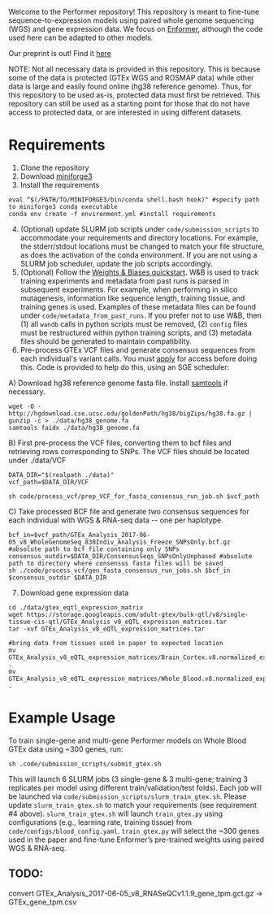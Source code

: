 Welcome to the Performer repository! This repository is meant to fine-tune sequence-to-expression models using paired whole genome sequencing (WGS) and gene expression data. We focus on [Enformer](https://www.nature.com/articles/s41592-021-01252-x), although the code used here can be adapted to other models.

Our preprint is out! Find it [here]()

NOTE: Not all necessary data is provided in this repository. This is because some of the data is protected (GTEx WGS and ROSMAP data) while other data is large and easily found online (hg38 reference genome). Thus, for this repository to be used as-is, protected data must first be retrieved. This repository can still be used as a starting point for those that do not have access to protected data, or are interested in using different datasets.

# Requirements
1. Clone the repository
2. Download [miniforge3](https://github.com/conda-forge/miniforge)
3. Install the requirements
```
eval “$(/PATH/TO/MINIFORGE3/bin/conda shell.bash hook)" #specify path to miniforge3 conda executable
conda env create -f environment.yml #install requirements
```
4. (Optional) update SLURM job scripts under `code/submission_scripts` to accommodate your requirements and directory locations. For example, the stderr/stdout locations must be changed to match your file structure, as does the activation of the conda environment. If you are not using a SLURM job scheduler, update the job scripts accordingly.
5. (Optional) Follow the [Weights & Biases quickstart](https://docs.wandb.ai/quickstart). W&B is used to track training experiments and metadata from past runs is parsed in subsequent experiments. For example, when performing in silico mutagenesis, information like sequence length, training tissue, and training genes is used. Examples of these metadata files can be found under `code/metadata_from_past_runs`. If you prefer not to use W&B, then (1) all `wandb` calls in python scripts must be removed, (2) `config` files must be restructured within python training scripts, and (3) metadata files should be generated to maintain compatibility.
6. Pre-process GTEx VCF files and generate consensus sequences from each individual's variant calls. You must [apply](https://gtexportal.org/home/protectedDataAccess) for access before doing this. Code is provided to help do this, using an SGE scheduler:
   
A) Download hg38 reference genome fasta file. Install [samtools](http://www.htslib.org/) if necessary.
```
wget -O - http://hgdownload.cse.ucsc.edu/goldenPath/hg38/bigZips/hg38.fa.gz | gunzip -c > ./data/hg38_genome.fa
samtools faidx ./data/hg38_genome.fa
```
B) First pre-process the VCF files, converting them to bcf files and retrieving rows corresponding to SNPs. The VCF files should be located under ./data/VCF
```
DATA_DIR="$(realpath ./data)"
vcf_path=$DATA_DIR/VCF

sh code/process_vcf/prep_VCF_for_fasta_consensus_run_job.sh $vcf_path
```
C) Take processed BCF file and generate two consensus sequences for each individual with WGS & RNA-seq data -- one per haplotype.
```
bcf_in=$vcf_path/GTEx_Analysis_2017-06-05_v8_WholeGenomeSeq_838Indiv_Analysis_Freeze_SNPsOnly.bcf.gz #absolute path to bcf file containing only SNPs
consensus_outdir=$DATA_DIR/ConsensusSeqs_SNPsOnlyUnphased #absolute path to directory where consensus fasta files will be saved
sh ./code/process_vcf/gen_fasta_consensus_run_jobs.sh $bcf_in $consensus_outdir $DATA_DIR
```
7. Download gene expression data
```
cd ./data/gtex_eqtl_expression_matrix
wget https://storage.googleapis.com/adult-gtex/bulk-qtl/v8/single-tissue-cis-qtl/GTEx_Analysis_v8_eQTL_expression_matrices.tar
tar -xvf GTEx_Analysis_v8_eQTL_expression_matrices.tar

#bring data from tissues used in paper to expected location
mv GTEx_Analysis_v8_eQTL_expression_matrices/Brain_Cortex.v8.normalized_expression.bed.gz .
mv GTEx_Analysis_v8_eQTL_expression_matrices/Whole_Blood.v8.normalized_expression.bed.gz .
```

# Example Usage
To train single-gene and multi-gene Performer models on Whole Blood GTEx data using ~300 genes, run:
```
sh .code/submission_scripts/submit_gtex.sh
```
This will launch 6 SLURM jobs (3 single-gene & 3 multi-gene; training 3 replicates per model using different train/validation/test folds). Each job will be launched via `code/submission_scripts/slurm_train_gtex.sh`. Please update `slurm_train_gtex.sh` to match your requirements (see requirement #4 above). `slurm_train_gtex.sh` will launch `train_gtex.py` using configurations (e.g., learning rate, training tissue) from `code/configs/blood_config.yaml`. `train_gtex.py` will select the ~300 genes used in the paper and fine-tune Enformer’s pre-trained weights using paired WGS & RNA-seq.

## TODO:
convert GTEx_Analysis_2017-06-05_v8_RNASeQCv1.1.9_gene_tpm.gct.gz -> GTEx_gene_tpm.csv
